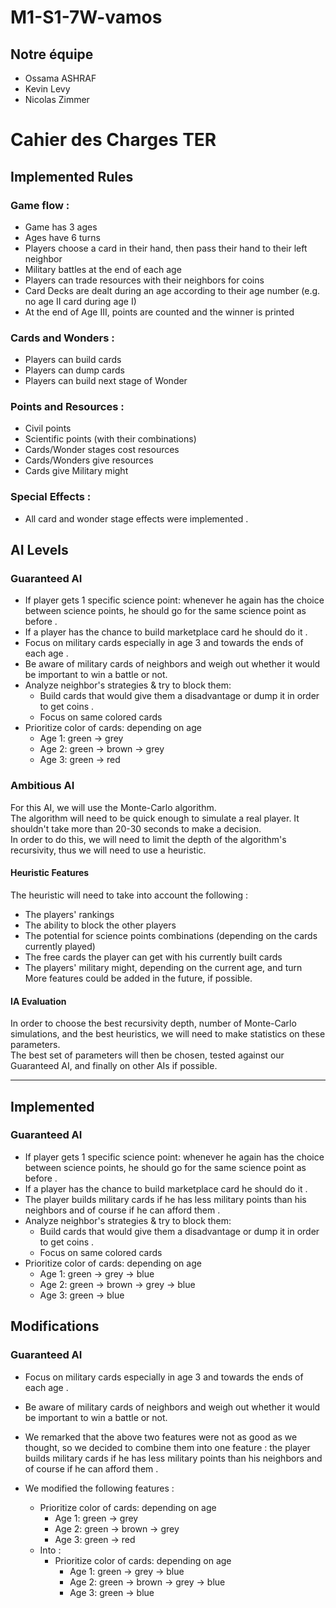 # M1-S1-7W-vamos

## Notre équipe
- Ossama ASHRAF
- Kevin Levy
- Nicolas Zimmer
 
# Cahier des Charges TER
## Implemented Rules
### Game flow :
 - Game has 3 ages
 - Ages have 6 turns
 - Players choose a card in their hand, then pass their hand to their left neighbor
 - Military battles at the end of each age
 - Players can trade resources with their neighbors for coins
 - Card Decks are dealt during an age according to their age number (e.g. no age II card during age I)
 - At the end of Age III, points are counted and the winner is printed

### Cards and Wonders :
 - Players can build cards
 - Players can dump cards
 - Players can build next stage of Wonder

### Points and Resources :
- Civil points
- Scientific points (with their combinations)
- Cards/Wonder stages cost resources
- Cards/Wonders give resources
- Cards give Military might

### Special Effects :
- All card and wonder stage effects were implemented .

## AI Levels
### Guaranteed AI
- If player gets 1 specific science point: whenever he again has the choice between science points, he should go for the same science point as before .
- If a player has the chance to build marketplace card he should do it .
- Focus on military cards especially in age 3 and towards the ends of each age .
- Be aware of military cards of neighbors and weigh out whether it would be important to win a battle or not.
- Analyze neighbor's strategies & try to block them:
  - Build cards that would give them a disadvantage or dump it in order to get coins .     
  - Focus on same colored cards
- Prioritize color of cards: depending on age
  - Age 1: green -> grey
  - Age 2: green -> brown -> grey
  - Age 3: green -> red

### Ambitious AI 
For this AI, we will use the Monte-Carlo algorithm.\
The algorithm will need to be quick enough to simulate a real player. It shouldn't take more than 20-30 seconds to make a decision.\
In order to do this, we will need to limit the depth of the algorithm's recursivity, thus we will need to use a heuristic.

#### Heuristic Features
The heuristic will need to take into account the following :
- The players' rankings
- The ability to block the other players
- The potential for science points combinations (depending on the cards currently played)
- The free cards the player can get with his currently built cards
- The players' military might, depending on the current age, and turn
More features could be added in the future, if possible.

#### IA Evaluation
In order to choose the best recursivity depth, number of Monte-Carlo simulations, and the best heuristics, we will need to make statistics on these parameters.\
The best set of parameters will then be chosen, tested against our Guaranteed AI, and finally on other AIs if possible.

-----------------------------------------------------------------------------------------------
## Implemented
### Guaranteed AI
- If player gets 1 specific science point: whenever he again has the choice between science points, he should go for the same science point as before .
- If a player has the chance to build marketplace card he should do it .
- The player builds military cards if he has less military points than his neighbors and of course if he can afford them .
- Analyze neighbor's strategies & try to block them:
  - Build cards that would give them a disadvantage or dump it in order to get coins .
  - Focus on same colored cards
- Prioritize color of cards: depending on age
  - Age 1: green -> grey -> blue
  - Age 2: green -> brown -> grey -> blue
  - Age 3: green -> blue
## Modifications
### Guaranteed AI
- Focus on military cards especially in age 3 and towards the ends of each age .
- Be aware of military cards of neighbors and weigh out whether it would be important to win a battle or not.
- We remarked that the above two features were not as good as we thought, so we decided to combine them into 
one feature : the player builds military cards if he has less military points than his neighbors and of course if he can afford them .
  
- We modified the following features :
  - Prioritize color of cards: depending on age
    - Age 1: green -> grey
    - Age 2: green -> brown -> grey
    - Age 3: green -> red
  - Into :
    - Prioritize color of cards: depending on age
      - Age 1: green -> grey -> blue
      - Age 2: green -> brown -> grey -> blue
      - Age 3: green -> blue